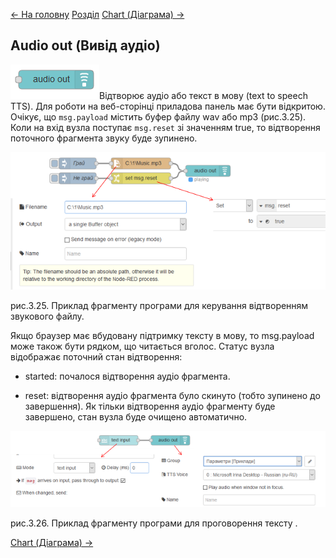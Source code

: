 [<- На головну](../) 	 [Розділ](README.md)	[Chart (Діаграма) ->](Chart.md)

## Audio out (Вивід аудіо)

![img](media/audio_out.png)Відтворює аудіо або текст в мову (text to speech TTS). Для роботи на веб-сторінці приладова панель має бути відкритою. Очікує, що `msg.payload` містить буфер файлу wav або mp3 (рис.3.25). Коли на вхід вузла поступає `msg.reset` зі значенням true, то відтворення поточного фрагмента звуку буде зупинено.

![img](media/3_25.png)

рис.3.25. Приклад фрагменту програми для керування відтворенням звукового файлу.

Якщо браузер має вбудовану підтримку тексту в мову, то msg.payload може також бути рядком, що читається вголос.
 Статус вузла відображає поточний стан відтворення:

- started: почалося відтворення аудіо фрагмента.

- reset: відтворення аудіо фрагмента було скинуто (тобто зупинено до завершення).
  Як тільки відтворення аудіо фрагменту буде завершено, стан вузла буде очищено автоматично.

![img](media/3_26.png)

рис.3.26. Приклад фрагменту програми для проговорення тексту .

[Chart (Діаграма) ->](Chart.md)